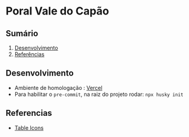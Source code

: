 # Poral Vale do Capão

## Sumário
1. [Desenvolvimento](#desenvolvimento)
2. [Referências](#referencias)

## Desenvolvimento
- Ambiente de homologação : [Vercel](https://pvc-webapp-ecru.vercel.app/)
- Para habilitar o `pre-commit`, na raiz do projeto rodar: `npx husky init`

## Referencias
- [Table Icons](https://tabler.io/icons)